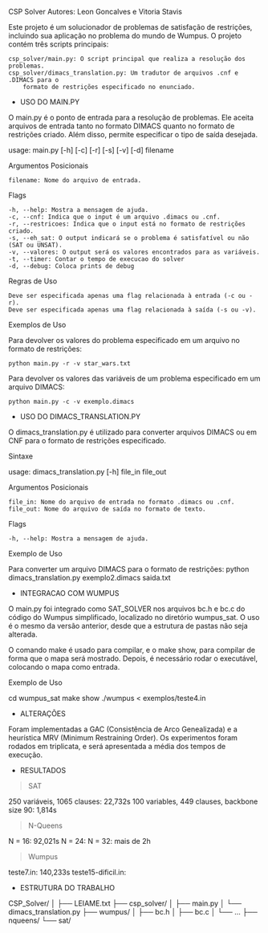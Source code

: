 CSP Solver
Autores: Leon Goncalves e Vitoria Stavis

Este projeto é um solucionador de problemas de satisfação de restrições,
incluindo sua aplicação no problema do mundo de Wumpus.
O projeto contém três scripts principais:

    csp_solver/main.py: O script principal que realiza a resolução dos problemas.
    csp_solver/dimacs_translation.py: Um tradutor de arquivos .cnf e .DIMACS para o
        formato de restrições especificado no enunciado.



- USO DO MAIN.PY

O main.py é o ponto de entrada para a resolução de problemas.
Ele aceita arquivos de entrada tanto no formato DIMACS
quanto no formato de restrições criado.
Além disso, permite especificar o tipo de saída desejada.

usage: main.py [-h] [-c] [-r] [-s] [-v] [-d] filename

Argumentos Posicionais

    filename: Nome do arquivo de entrada.

Flags

    -h, --help: Mostra a mensagem de ajuda.
    -c, --cnf: Indica que o input é um arquivo .dimacs ou .cnf.
    -r, --restricoes: Indica que o input está no formato de restrições criado.
    -s, --eh_sat: O output indicará se o problema é satisfatível ou não (SAT ou UNSAT).
    -v, --valores: O output será os valores encontrados para as variáveis.
    -t, --timer: Contar o tempo de execucao do solver
    -d, --debug: Coloca prints de debug

Regras de Uso

    Deve ser especificada apenas uma flag relacionada à entrada (-c ou -r).
    Deve ser especificada apenas uma flag relacionada à saída (-s ou -v).

Exemplos de Uso

Para devolver os valores do problema especificado em um arquivo no formato de restrições:

    python main.py -r -v star_wars.txt

Para devolver os valores das variáveis de um problema especificado em um arquivo DIMACS:

    python main.py -c -v exemplo.dimacs



- USO DO DIMACS_TRANSLATION.PY

O dimacs_translation.py é utilizado para converter arquivos DIMACS ou em CNF
para o formato de restrições especificado.

Sintaxe

usage: dimacs_translation.py [-h] file_in file_out

Argumentos Posicionais

    file_in: Nome do arquivo de entrada no formato .dimacs ou .cnf.
    file_out: Nome do arquivo de saída no formato de texto.

Flags

    -h, --help: Mostra a mensagem de ajuda.

Exemplo de Uso

Para converter um arquivo DIMACS para o formato de restrições:
    python dimacs_translation.py exemplo2.dimacs saida.txt



- INTEGRACAO COM WUMPUS

O main.py foi integrado como SAT_SOLVER nos arquivos bc.h e bc.c
do código do Wumpus simplificado, localizado no diretório wumpus_sat.
O uso é o mesmo da versão anterior,
desde que a estrutura de pastas não seja alterada.

O comando make é usado para compilar, e o make show, para compilar
de forma que o mapa será mostrado.
Depois, é necessário rodar o executável, colocando o mapa como entrada.

Exemplo de Uso

cd wumpus_sat
make show
./wumpus < exemplos/teste4.in




- ALTERAÇÕES 

Foram implementadas a GAC (Consistência de Arco Genealizada) e a heurística MRV (Minimum Restraining Order). Os experimentos foram rodados em triplicata, e será apresentada a média dos tempos de execução.



- RESULTADOS

> SAT

250 variáveis, 1065 clauses: 22,732s
100 variables, 449 clauses, backbone size 90: 1,814s

> N-Queens

N = 16: 92,021s
N = 24:
N = 32: mais de 2h

> Wumpus

teste7.in: 140,233s 
teste15-dificil.in: 



- ESTRUTURA DO TRABALHO

CSP_Solver/
│
├── LEIAME.txt
├── csp_solver/
│   ├── main.py
│   └── dimacs_translation.py
├── wumpus/
│   ├── bc.h
│   ├── bc.c
│   └── ...
├── nqueens/
└── sat/